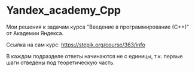 # Yandex_academy_Cpp

Мои решения к задачам курса "Введение в программирование (С++)" от  Академии Яндекса.

Ссылка на сам курс: https://stepik.org/course/363/info

В каждом подразделе ответы начинаются не с единицы, т.к. первые шаги отведены под теоретическую часть.
